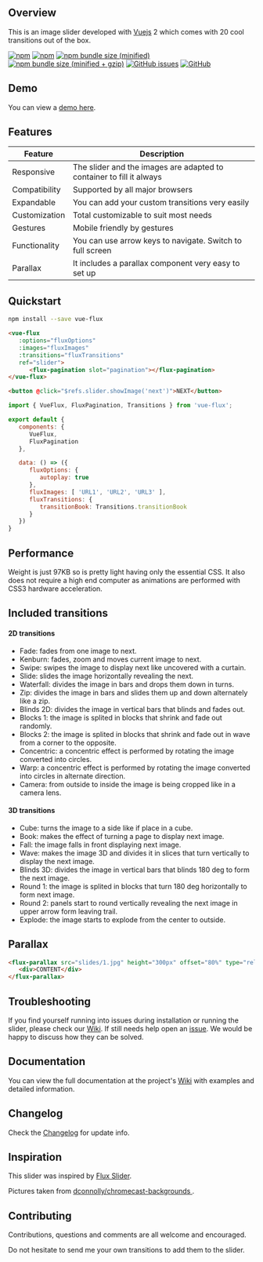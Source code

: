 ## Overview

This is an image slider developed with [Vuejs](https://vuejs.org/) 2 which comes with 20 cool transitions out of the box.

[![npm](https://img.shields.io/npm/v/vue-flux.svg?style=flat-square)](https://www.npmjs.com/package/vue-flux)
[![npm](https://img.shields.io/npm/dt/vue-flux.svg?style=flat-square)](https://www.npmjs.com/package/vue-flux)
[![npm bundle size (minified)](https://img.shields.io/bundlephobia/min/vue-flux.svg?style=flat-square)](https://www.npmjs.com/package/vue-flux)
[![npm bundle size (minified + gzip)](https://img.shields.io/bundlephobia/minzip/vue-flux.svg?style=flat-square)](https://www.npmjs.com/package/vue-flux)
[![GitHub issues](https://img.shields.io/github/issues-raw/deulos/vue-flux.svg?style=flat-square)](https://www.npmjs.com/package/vue-flux)
[![GitHub](https://img.shields.io/github/license/mashape/apistatus.svg?style=flat-square)](https://www.npmjs.com/package/vue-flux)

## Demo

You can view a [demo here](https://deulos.github.io/vue-flux/).

## Features
| Feature | Description |
|---------|-------------|
| Responsive | The slider and the images are adapted to container to fill it always |
| Compatibility | Supported by all major browsers |
| Expandable | You can add your custom transitions very easily |
| Customization | Total customizable to suit most needs |
| Gestures | Mobile friendly by gestures |
| Functionality | You can use arrow keys to navigate. Switch to full screen |
| Parallax | It includes a parallax component very easy to set up |

## Quickstart

``` bash
npm install --save vue-flux
```

``` html
<vue-flux
   :options="fluxOptions"
   :images="fluxImages"
   :transitions="fluxTransitions"
   ref="slider">
      <flux-pagination slot="pagination"></flux-pagination>
</vue-flux>

<button @click="$refs.slider.showImage('next')">NEXT</button>
```

``` javascript
import { VueFlux, FluxPagination, Transitions } from 'vue-flux';

export default {
   components: {
      VueFlux,
      FluxPagination
   },

   data: () => ({
      fluxOptions: {
         autoplay: true
      },
      fluxImages: [ 'URL1', 'URL2', 'URL3' ],
      fluxTransitions: {
         transitionBook: Transitions.transitionBook
      }
   })
}
```

## Performance

Weight is just 97KB so is pretty light having only the essential CSS. It also does not require a high end computer as animations are performed with CSS3 hardware acceleration.

## Included transitions

#### 2D transitions
* Fade: fades from one image to next.
* Kenburn: fades, zoom and moves current image to next.
* Swipe: swipes the image to display next like uncovered with a curtain.
* Slide: slides the image horizontally revealing the next.
* Waterfall: divides the image in bars and drops them down in turns.
* Zip: divides the image in bars and slides them up and down alternately like a zip.
* Blinds 2D: divides the image in vertical bars that blinds and fades out.
* Blocks 1: the image is splited in blocks that shrink and fade out randomly.
* Blocks 2: the image is splited in blocks that shrink and fade out in wave from a corner to the opposite.
* Concentric: a concentric effect is performed by rotating the image converted into circles.
* Warp: a concentric effect is performed by rotating the image converted into circles in alternate direction.
* Camera: from outside to inside the image is being cropped like in a camera lens.

#### 3D transitions
* Cube: turns the image to a side like if place in a cube.
* Book: makes the effect of turning a page to display next image.
* Fall: the image falls in front displaying next image.
* Wave: makes the image 3D and divides it in slices that turn vertically to display the next image.
* Blinds 3D: divides the image in vertical bars that blinds 180 deg to form the next image.
* Round 1: the image is splited in blocks that turn 180 deg horizontally to form next image.
* Round 2: panels start to round vertically revealing the next image in upper arrow form leaving trail.
* Explode: the image starts to explode from the center to outside.

## Parallax

``` html
<flux-parallax src="slides/1.jpg" height="300px" offset="80%" type="relative">
   <div>CONTENT</div>
</flux-parallax>
```

## Troubleshooting

If you find yourself running into issues during installation or running the slider, please check our [Wiki](https://github.com/deulos/vue-flux/wiki). If still needs help open an [issue](https://github.com/deulos/vue-flux/issues/new). We would be happy to discuss how they can be solved.

## Documentation

You can view the full documentation at the project's [Wiki](https://github.com/deulos/vue-flux/wiki) with examples and detailed information.

## Changelog

Check the [Changelog](https://github.com/deulos/vue-flux/wiki/Changelog) for update info.

## Inspiration

This slider was inspired by [Flux Slider](http://joelambert.co.uk/flux/).

Pictures taken from [dconnolly/chromecast-backgrounds
](https://github.com/dconnolly/chromecast-backgrounds/blob/master/backgrounds.json).

## Contributing

Contributions, questions and comments are all welcome and encouraged.

Do not hesitate to send me your own transitions to add them to the slider.
